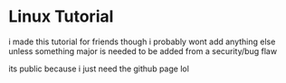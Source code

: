 # Linux Tutorial

i made this tutorial for friends though i probably wont add anything else unless something major is needed to be added from a security/bug flaw

its public because i just need the github page lol
